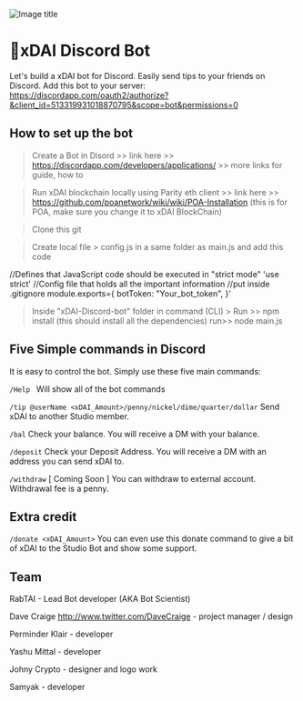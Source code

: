 ![Image title](https://cl.ly/6d5b9bbbf689/Screen%20Shot%202019-02-27%20at%201.43.21%20AM.png)

# 🤖xDAI Discord Bot
Let's build a xDAI bot for Discord. Easily send tips to your friends on Discord.
Add this bot to your server: https://discordapp.com/oauth2/authorize?&client_id=513319931018870795&scope=bot&permissions=0

## How to set up the bot
> Create a Bot in Disord >> link here >> https://discordapp.com/developers/applications/ >> more links for guide, how to

> Run xDAI blockchain locally using Parity eth client >> link here >> https://github.com/poanetwork/wiki/wiki/POA-Installation (this is for POA, make sure you change it to xDAI BlockChain)

> Clone this git

> Create local file > config.js in a same folder as main.js and add this code

//Defines that JavaScript code should be executed in "strict mode"
'use strict'
//Config file that holds all the important information
//put inside .gitignore
module.exports={
botToken: "Your_bot_token",
}'

> Inside "xDAI-Discord-bot" folder in command (CLI) > Run >> npm install (this should install all the dependencies)
> run>> node main.js

## Five Simple commands in Discord
It is easy to control the bot.  Simply use these five main commands:

`/Help `
Will show all of the bot commands

`/tip @userName <xDAI_Amount>/penny/nickel/dime/quarter/dollar`
Send xDAI to another Studio member.

`/bal`
Check your balance. You will receive a DM with your balance.

`/deposit`
Check your Deposit Address. You will receive a DM with an address you can send xDAI to.

`/withdraw` [ Coming Soon ]
You can withdraw to external account. Withdrawal fee is a penny.


## Extra credit
`/donate <xDAI_Amount>`
You can even use this donate command to give a bit of xDAI to the Studio Bot and show some support.


## Team

RabTAI - Lead Bot developer (AKA Bot Scientist)

Dave Craige http://www.twitter.com/DaveCraige - project manager / design

Perminder Klair - developer

Yashu Mittal - developer

Johny Crypto - designer and logo work

Samyak - developer


